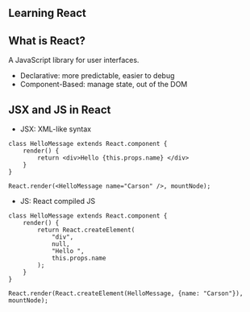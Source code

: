 ## Learning React

## What is React?

A JavaScript library for user interfaces.

- Declarative: more predictable, easier to debug
- Component-Based: manage state, out of the DOM

## JSX and JS in React

- JSX: XML-like syntax

```
class HelloMessage extends React.component {
    render() {
        return <div>Hello {this.props.name} </div>
    }
}

React.render(<HelloMessage name="Carson" />, mountNode);
```

- JS: React compiled JS

```
class HelloMessage extends React.component {
    render() {
        return React.createElement(
            "div",
            null,
            "Hello ",
            this.props.name
        );
    }
}

React.render(React.createElement(HelloMessage, {name: "Carson"}), mountNode);
```
